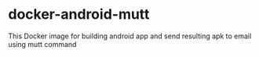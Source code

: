 # docker-android-mutt
This Docker image for building android app and send resulting apk to email using mutt command
